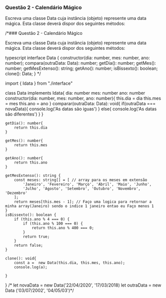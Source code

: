 ### Questão 2 - Calendário Mágico

Escreva uma classe Data cuja instância (objeto) represente uma data mágica. Esta
classe deverá dispor dos seguintes métodos:

/*### Questão 2 - Calendário Mágico

Escreva uma classe Data cuja instância (objeto) represente uma data mágica. Esta
classe deverá dispor dos seguintes métodos:

typescript
interface Data {
    constructor(dia: number, mes: number, ano: number);
    compara(outraData: Data): number;
    getDia(): number;
    getMes(): number;
    getMesExtenso(): string;
    getAno(): number;
    isBissexto(): boolean;
    clone(): Data;
}
*/

import { Idata } from "./interface"

class Data implements Idata{
    dia: number
    mes: number
    ano: number
    constructor(dia: number, mes: number, ano: number){
        this.dia = dia
        this.mes = mes
        this.ano = ano
    }
    comparar(outraData: Data): void{
        if(outraData === novaData){
            console.log('As datas são iguas')
        }
        else{
            console.log('As datas são diferentes')
        }
    }

    getDia(): number{
        return this.dia
    }

    getMes(): number{
        return this.mes
    }

    getAno(): number{
        return this.ano
    }
    
    getMesExtenso(): string {
        const meses: string[] = [ // array para os meses em extensão
            'Janeiro', 'Fevereiro', 'Março', 'Abril', 'Maio', 'Junho',
            'Julho', 'Agosto', 'Setembro', 'Outubro', 'Novembro', 'Dezembro'
        ];
        return meses[this.mes - 1]; // Faço uma logica para retornar a minha array(Janeiro) sendo o indice 1 janeiro entao eu Faço menos 1  
    }
    isBissexto(): boolean {
        if (this.ano % 4 === 0) {
            if (this.ano % 100 === 0) {
                return this.ano % 400 === 0;
            }
            return true;
        }
        return false;
    }
    
    clone(): void{
        const a =  new Data(this.dia, this.mes, this.ano);
        console.log(a);
        
    }
}
/*
let novaData = new Data('22/04/2020', '17/03/2018)
let outraData = new Data ('03/07/2002', '04/05/03')*/
